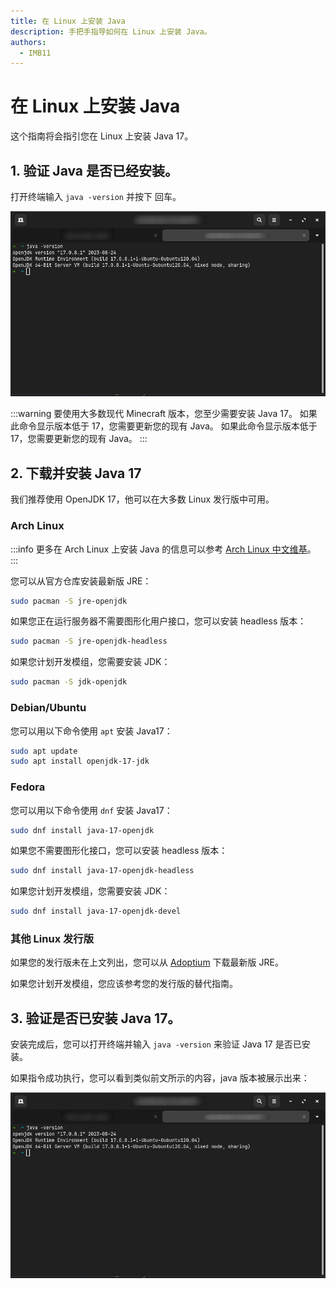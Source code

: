 ```yaml
---
title: 在 Linux 上安装 Java
description: 手把手指导如何在 Linux 上安装 Java。
authors:
  - IMB11
---
```


# 在 Linux 上安装 Java

这个指南将会指引您在 Linux 上安装 Java 17。

## 1. 验证 Java 是否已经安装。

打开终端输入 `java -version` 并按下 <kbd>回车</kbd>。

![输入 "java -version" 的终端。](/assets/players/installing-java/linux-java-version.png)

:::warning
要使用大多数现代 Minecraft 版本，您至少需要安装 Java 17。 如果此命令显示版本低于 17，您需要更新您的现有 Java。 如果此命令显示版本低于 17，您需要更新您的现有 Java。
:::

## 2. 下载并安装 Java 17

我们推荐使用 OpenJDK 17，他可以在大多数 Linux 发行版中可用。

### Arch Linux

:::info
更多在 Arch Linux 上安装 Java 的信息可以参考 [Arch Linux 中文维基](https://wiki.archlinuxcn.org/wiki/Java)。
:::

您可以从官方仓库安装最新版 JRE：

```bash
sudo pacman -S jre-openjdk
```

如果您正在运行服务器不需要图形化用户接口，您可以安装 headless 版本：

```bash
sudo pacman -S jre-openjdk-headless
```

如果您计划开发模组，您需要安装 JDK：

```bash
sudo pacman -S jdk-openjdk
```

### Debian/Ubuntu

您可以用以下命令使用 `apt` 安装 Java17：

```bash
sudo apt update
sudo apt install openjdk-17-jdk
```

### Fedora

您可以用以下命令使用 `dnf` 安装 Java17：

```bash
sudo dnf install java-17-openjdk
```

如果您不需要图形化接口，您可以安装 headless 版本：

```bash
sudo dnf install java-17-openjdk-headless
```

如果您计划开发模组，您需要安装 JDK：

```bash
sudo dnf install java-17-openjdk-devel
```

### 其他 Linux 发行版

如果您的发行版未在上文列出，您可以从 [Adoptium](https://adoptium.net/zh-CN/temurin/) 下载最新版 JRE。

如果您计划开发模组，您应该参考您的发行版的替代指南。

## 3. 验证是否已安装 Java 17。

安装完成后，您可以打开终端并输入 `java -version` 来验证 Java 17 是否已安装。

如果指令成功执行，您可以看到类似前文所示的内容，java 版本被展示出来：

![输入 "java -version" 的终端。](/assets/players/installing-java/linux-java-version.png)
